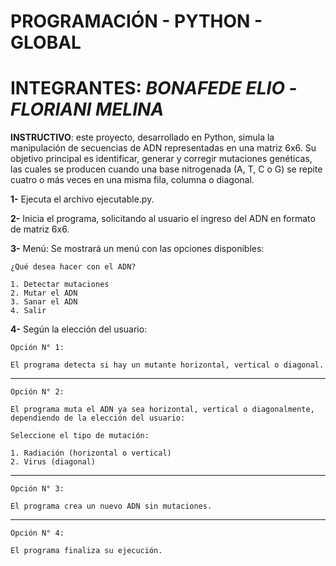 **PROGRAMACIÓN - PYTHON - GLOBAL**
======================
**INTEGRANTES**:
*BONAFEDE ELIO* -
*FLORIANI MELINA* 
======================
**INSTRUCTIVO**:
este proyecto, desarrollado en Python, simula la manipulación de secuencias de ADN representadas en una matriz 6x6. Su objetivo principal es identificar, generar y corregir mutaciones genéticas, las cuales se producen cuando una base nitrogenada (A, T, C o G) se repite cuatro o más veces en una misma fila, columna o diagonal.

**1-** Ejecuta el archivo ejecutable.py.

**2-** Inicia el programa, solicitando al usuario el ingreso del ADN en formato de matriz 6x6.
    
**3-** Menú: Se mostrará un menú con las opciones disponibles:

    ¿Qué desea hacer con el ADN?

    1. Detectar mutaciones
    2. Mutar el ADN
    3. Sanar el ADN
    4. Salir

**4-** Según la elección del usuario:

    Opción N° 1:

    El programa detecta si hay un mutante horizontal, vertical o diagonal.
--------------------------------------------------------------------------------------------------------------------------------------------------------------------------------
    Opción N° 2:
    
    El programa muta el ADN ya sea horizontal, vertical o diagonalmente, dependiendo de la elección del usuario:

    Seleccione el tipo de mutación:

    1. Radiación (horizontal o vertical)
    2. Virus (diagonal)

--------------------------------------------------------------------------------------------------------------------------------------------------------------------------------
    Opción N° 3:

    El programa crea un nuevo ADN sin mutaciones.

--------------------------------------------------------------------------------------------------------------------------------------------------------------------------------
    Opción N° 4:

    El programa finaliza su ejecución.
